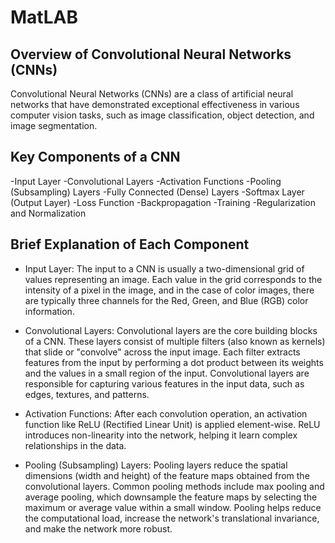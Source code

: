 # MatLAB
## Overview of Convolutional Neural Networks (CNNs)
Convolutional Neural Networks (CNNs) are a class of artificial neural networks that have demonstrated exceptional effectiveness in various computer vision tasks, such as image classification, object detection, and image segmentation.

## Key Components of a CNN

-Input Layer
-Convolutional Layers
-Activation Functions
-Pooling (Subsampling) Layers
-Fully Connected (Dense) Layers
-Softmax Layer (Output Layer)
-Loss Function
-Backpropagation
-Training
-Regularization and Normalization

## Brief Explanation of Each Component

- Input Layer: The input to a CNN is usually a two-dimensional grid of values representing an image. Each value in the grid corresponds to the intensity of a pixel in the image, and in the case of color images, there are typically three channels for the Red, Green, and Blue (RGB) color information.

- Convolutional Layers: Convolutional layers are the core building blocks of a CNN. These layers consist of multiple filters (also known as kernels) that slide or "convolve" across the input image. Each filter extracts features from the input by performing a dot product between its weights and the values in a small region of the input. Convolutional layers are responsible for capturing various features in the input data, such as edges, textures, and patterns.

- Activation Functions: After each convolution operation, an activation function like ReLU (Rectified Linear Unit) is applied element-wise. ReLU introduces non-linearity into the network, helping it learn complex relationships in the data.

- Pooling (Subsampling) Layers: Pooling layers reduce the spatial dimensions (width and height) of the feature maps obtained from the convolutional layers. Common pooling methods include max pooling and average pooling, which downsample the feature maps by selecting the maximum or average value within a small window. Pooling helps reduce the computational load, increase the network's translational invariance, and make the network more robust.
